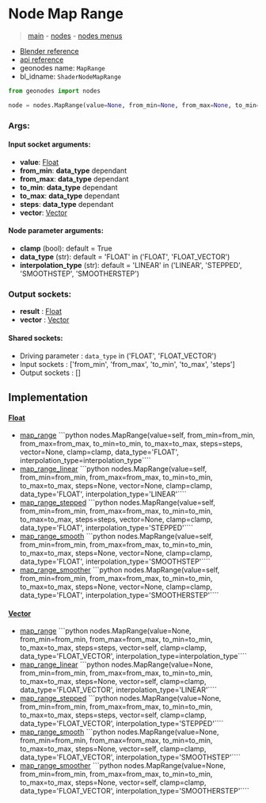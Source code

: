 # Node Map Range

> [main](../structure.md) - [nodes](nodes.md) - [nodes menus](nodes_menus.md)

- [Blender reference](https://docs.blender.org/manual/en/latest/modeling/geometry_nodes/utilities/map_range.html)
- [api reference](https://docs.blender.org/api/current/bpy.types.ShaderNodeMapRange.html)
- geonodes name: `MapRange`
- bl_idname: `ShaderNodeMapRange`

```python
from geonodes import nodes

node = nodes.MapRange(value=None, from_min=None, from_max=None, to_min=None, to_max=None, steps=None, vector=None, clamp=True, data_type='FLOAT', interpolation_type='LINEAR')
```

### Args:

#### Input socket arguments:

- **value**: [Float](Float.md)
- **from_min**: **data_type** dependant
- **from_max**: **data_type** dependant
- **to_min**: **data_type** dependant
- **to_max**: **data_type** dependant
- **steps**: **data_type** dependant
- **vector**: [Vector](Vector.md)

#### Node parameter arguments:

- **clamp** (bool): default = True
- **data_type** (str): default = 'FLOAT' in ('FLOAT', 'FLOAT_VECTOR')
- **interpolation_type** (str): default = 'LINEAR' in ('LINEAR', 'STEPPED', 'SMOOTHSTEP', 'SMOOTHERSTEP')

### Output sockets:

- **result** : [Float](Float.md)
- **vector** : [Vector](Vector.md)

#### Shared sockets:

- Driving parameter : ``data_type`` in ('FLOAT', 'FLOAT_VECTOR')
- Input sockets  : ['from_min', 'from_max', 'to_min', 'to_max', 'steps']
- Output sockets : []
## Implementation

#### [Float](Float.md)

 - [map_range](Float.md#map_range) ```python nodes.MapRange(value=self, from_min=from_min, from_max=from_max, to_min=to_min, to_max=to_max, steps=steps, vector=None, clamp=clamp, data_type='FLOAT', interpolation_type=interpolation_type````
 - [map_range_linear](Float.md#map_range_linear) ```python nodes.MapRange(value=self, from_min=from_min, from_max=from_max, to_min=to_min, to_max=to_max, steps=None, vector=None, clamp=clamp, data_type='FLOAT', interpolation_type='LINEAR'````
 - [map_range_stepped](Float.md#map_range_stepped) ```python nodes.MapRange(value=self, from_min=from_min, from_max=from_max, to_min=to_min, to_max=to_max, steps=steps, vector=None, clamp=clamp, data_type='FLOAT', interpolation_type='STEPPED'````
 - [map_range_smooth](Float.md#map_range_smooth) ```python nodes.MapRange(value=self, from_min=from_min, from_max=from_max, to_min=to_min, to_max=to_max, steps=None, vector=None, clamp=clamp, data_type='FLOAT', interpolation_type='SMOOTHSTEP'````
 - [map_range_smoother](Float.md#map_range_smoother) ```python nodes.MapRange(value=self, from_min=from_min, from_max=from_max, to_min=to_min, to_max=to_max, steps=None, vector=None, clamp=clamp, data_type='FLOAT', interpolation_type='SMOOTHERSTEP'````
#### [Vector](Vector.md)

 - [map_range](Vector.md#map_range) ```python nodes.MapRange(value=None, from_min=from_min, from_max=from_max, to_min=to_min, to_max=to_max, steps=steps, vector=self, clamp=clamp, data_type='FLOAT_VECTOR', interpolation_type=interpolation_type````
 - [map_range_linear](Vector.md#map_range_linear) ```python nodes.MapRange(value=None, from_min=from_min, from_max=from_max, to_min=to_min, to_max=to_max, steps=None, vector=self, clamp=clamp, data_type='FLOAT_VECTOR', interpolation_type='LINEAR'````
 - [map_range_stepped](Vector.md#map_range_stepped) ```python nodes.MapRange(value=None, from_min=from_min, from_max=from_max, to_min=to_min, to_max=to_max, steps=steps, vector=self, clamp=clamp, data_type='FLOAT_VECTOR', interpolation_type='STEPPED'````
 - [map_range_smooth](Vector.md#map_range_smooth) ```python nodes.MapRange(value=None, from_min=from_min, from_max=from_max, to_min=to_min, to_max=to_max, steps=None, vector=self, clamp=clamp, data_type='FLOAT_VECTOR', interpolation_type='SMOOTHSTEP'````
 - [map_range_smoother](Vector.md#map_range_smoother) ```python nodes.MapRange(value=None, from_min=from_min, from_max=from_max, to_min=to_min, to_max=to_max, steps=None, vector=self, clamp=clamp, data_type='FLOAT_VECTOR', interpolation_type='SMOOTHERSTEP'````
